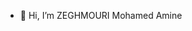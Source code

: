 - 👋 Hi, I’m ZEGHMOURI Mohamed Amine


<!---
zeghmouri/zeghmouri is a ✨ special ✨ repository because its `README.md` (this file) appears on your GitHub profile.
You can click the Preview link to take a look at your changes.
--->
